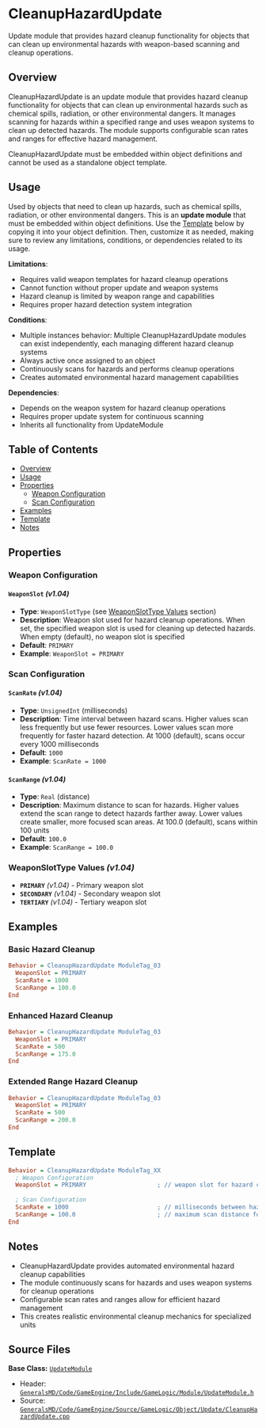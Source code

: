 # CleanupHazardUpdate

Update module that provides hazard cleanup functionality for objects that can clean up environmental hazards with weapon-based scanning and cleanup operations.

## Overview

CleanupHazardUpdate is an update module that provides hazard cleanup functionality for objects that can clean up environmental hazards such as chemical spills, radiation, or other environmental dangers. It manages scanning for hazards within a specified range and uses weapon systems to clean up detected hazards. The module supports configurable scan rates and ranges for effective hazard management.

CleanupHazardUpdate must be embedded within object definitions and cannot be used as a standalone object template.

## Usage

Used by objects that need to clean up hazards, such as chemical spills, radiation, or other environmental dangers. This is an **update module** that must be embedded within object definitions. Use the [Template](#template) below by copying it into your object definition. Then, customize it as needed, making sure to review any limitations, conditions, or dependencies related to its usage.

**Limitations**:
- Requires valid weapon templates for hazard cleanup operations
- Cannot function without proper update and weapon systems
- Hazard cleanup is limited by weapon range and capabilities
- Requires proper hazard detection system integration

**Conditions**:
- Multiple instances behavior: Multiple CleanupHazardUpdate modules can exist independently, each managing different hazard cleanup systems
- Always active once assigned to an object
- Continuously scans for hazards and performs cleanup operations
- Creates automated environmental hazard management capabilities

**Dependencies**:
- Depends on the weapon system for hazard cleanup operations
- Requires proper update system for continuous scanning
- Inherits all functionality from UpdateModule

## Table of Contents

- [Overview](#overview)
- [Usage](#usage)
- [Properties](#properties)
  - [Weapon Configuration](#weapon-configuration)
  - [Scan Configuration](#scan-configuration)
- [Examples](#examples)
- [Template](#template)
- [Notes](#notes)

## Properties

### Weapon Configuration

#### `WeaponSlot` *(v1.04)*
- **Type**: `WeaponSlotType` (see [WeaponSlotType Values](#weaponslottype-values) section)
- **Description**: Weapon slot used for hazard cleanup operations. When set, the specified weapon slot is used for cleaning up detected hazards. When empty (default), no weapon slot is specified
- **Default**: `PRIMARY`
- **Example**: `WeaponSlot = PRIMARY`

### Scan Configuration

#### `ScanRate` *(v1.04)*
- **Type**: `UnsignedInt` (milliseconds)
- **Description**: Time interval between hazard scans. Higher values scan less frequently but use fewer resources. Lower values scan more frequently for faster hazard detection. At 1000 (default), scans occur every 1000 milliseconds
- **Default**: `1000`
- **Example**: `ScanRate = 1000`

#### `ScanRange` *(v1.04)*
- **Type**: `Real` (distance)
- **Description**: Maximum distance to scan for hazards. Higher values extend the scan range to detect hazards farther away. Lower values create smaller, more focused scan areas. At 100.0 (default), scans within 100 units
- **Default**: `100.0`
- **Example**: `ScanRange = 100.0`

### WeaponSlotType Values *(v1.04)*

- **`PRIMARY`** *(v1.04)* - Primary weapon slot
- **`SECONDARY`** *(v1.04)* - Secondary weapon slot
- **`TERTIARY`** *(v1.04)* - Tertiary weapon slot

## Examples

### Basic Hazard Cleanup
```ini
Behavior = CleanupHazardUpdate ModuleTag_03
  WeaponSlot = PRIMARY
  ScanRate = 1000
  ScanRange = 100.0
End
```

### Enhanced Hazard Cleanup
```ini
Behavior = CleanupHazardUpdate ModuleTag_03
  WeaponSlot = PRIMARY
  ScanRate = 500
  ScanRange = 175.0
End
```

### Extended Range Hazard Cleanup
```ini
Behavior = CleanupHazardUpdate ModuleTag_03
  WeaponSlot = PRIMARY
  ScanRate = 500
  ScanRange = 200.0
End
```

## Template

```ini
Behavior = CleanupHazardUpdate ModuleTag_XX
  ; Weapon Configuration
  WeaponSlot = PRIMARY                    ; // weapon slot for hazard cleanup *(v1.04)*
  
  ; Scan Configuration
  ScanRate = 1000                         ; // milliseconds between hazard scans *(v1.04)*
  ScanRange = 100.0                       ; // maximum scan distance for hazards *(v1.04)*
End
```

## Notes

- CleanupHazardUpdate provides automated environmental hazard cleanup capabilities
- The module continuously scans for hazards and uses weapon systems for cleanup operations
- Configurable scan rates and ranges allow for efficient hazard management
- This creates realistic environmental cleanup mechanics for specialized units

## Source Files

**Base Class:** [`UpdateModule`](../../GeneralsMD/Code/GameEngine/Include/GameLogic/Module/UpdateModule.h)

- Header: [`GeneralsMD/Code/GameEngine/Include/GameLogic/Module/UpdateModule.h`](../../GeneralsMD/Code/GameEngine/Include/GameLogic/Module/UpdateModule.h)
- Source: [`GeneralsMD/Code/GameEngine/Source/GameLogic/Object/Update/CleanupHazardUpdate.cpp`](../../GeneralsMD/Code/GameEngine/Source/GameLogic/Object/Update/CleanupHazardUpdate.cpp)
